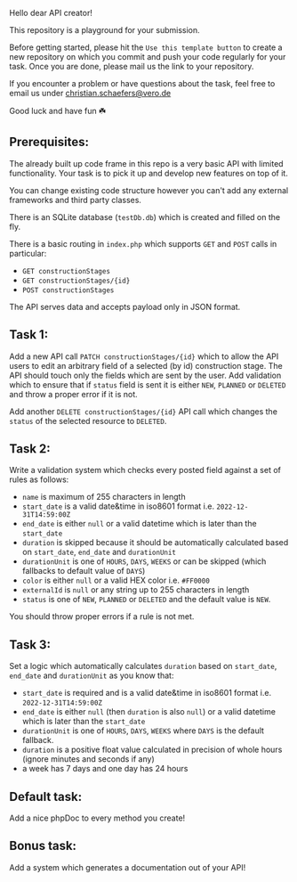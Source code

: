 Hello dear API creator!

This repository is a playground for your submission.

Before getting started, please hit the `Use this template button` to create a new repository on which you commit and push your code regularly for your task. Once you are done, please mail us the link to your repository.

If you encounter a problem or have questions about the task, feel free to email us under christian.schaefers@vero.de

Good luck and have fun ☘️

## Prerequisites:
The already built up code frame in this repo is a very basic API with limited functionality. Your task is to pick it up and develop new features on top of it.

You can change existing code structure however you can't add any external frameworks and third party classes.

There is an SQLite database (`testDb.db`) which is created and filled on the fly.

There is a basic routing in `index.php` which supports `GET` and `POST` calls in particular:
- `GET constructionStages`
- `GET constructionStages/{id}`
- `POST constructionStages`

The API serves data and accepts payload only in JSON format.

## Task 1:
Add a new API call `PATCH constructionStages/{id}` which to allow the API users to edit an arbitrary field of a selected (by id) construction stage. The API should touch only the fields which are sent by the user. Add validation which to ensure that if `status` field is sent it is either `NEW`, `PLANNED` or `DELETED` and throw a proper error if it is not.

Add another `DELETE constructionStages/{id}` API call which changes the `status` of the selected resource to `DELETED`.

## Task 2:
Write a validation system which checks every posted field against a set of rules as follows:
- `name` is maximum of 255 characters in length
- `start_date` is a valid date&time in iso8601 format i.e. `2022-12-31T14:59:00Z`
- `end_date` is either `null` or a valid datetime which is later than the `start_date`
- `duration` is skipped because it should be automatically calculated based on `start_date`, `end_date` and `durationUnit`
- `durationUnit` is one of `HOURS`, `DAYS`, `WEEKS` or can be skipped (which fallbacks to default value of `DAYS`)
- `color` is either `null` or a valid HEX color i.e. `#FF0000`
- `externalId` is `null` or any string up to 255 characters in length
- `status` is one of `NEW`, `PLANNED` or `DELETED` and the default value is `NEW`.

You should throw proper errors if a rule is not met.

## Task 3:
Set a logic which automatically calculates `duration` based on `start_date`, `end_date` and `durationUnit` as you know that:
- `start_date` is required and is a valid date&time in iso8601 format i.e. `2022-12-31T14:59:00Z`
- `end_date` is either `null` (then `duration` is also `null`) or a valid datetime which is later than the `start_date`
- `durationUnit` is one of `HOURS`, `DAYS`, `WEEKS` where `DAYS` is the default fallback.
- `duration` is a positive float value calculated in precision of whole hours (ignore minutes and seconds if any)
- a week has 7 days and one day has 24 hours

## Default task:
Add a nice phpDoc to every method you create!

## Bonus task:
Add a system which generates a documentation out of your API!

